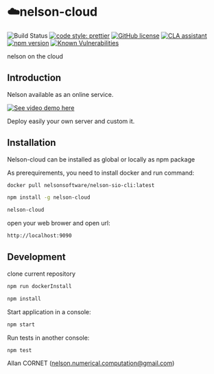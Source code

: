 # ☁️nelson-cloud
![Build Status](https://github.com/Nelson-numerical-software/nelson-cloud/workflows/Node.js%20CI/badge.svg)
[![code style: prettier](https://img.shields.io/badge/code_style-prettier-ff69b4.svg?style=flat-square)](https://github.com/prettier/prettier)
[![GitHub license](https://img.shields.io/badge/license-GPL2-blue.svg)](https://github.com/Nelson-numerical-software/nelson-cloud/blob/master/COPYING.md)
[![CLA assistant](https://cla-assistant.io/readme/badge/Nelson-numerical-software/nelson-cloud)](https://cla-assistant.io/Nelson-numerical-software/nelson-cloud)
[![npm version](https://badge.fury.io/js/nelson-cloud.svg)](https://badge.fury.io/js/nelson-cloud)
[![Known Vulnerabilities](https://snyk.io/test/github/Nelson-numerical-software/nelson-cloud/badge.svg?targetFile=package.json)](https://snyk.io/test/github/Nelson-numerical-software/nelson-cloud?targetFile=package.json)

nelson on the cloud

## Introduction

Nelson available as an online service.

[![See video demo here](http://img.youtube.com/vi/0FTcWsZx_04/0.jpg)](https://www.youtube.com/watch?v=0FTcWsZx_04)

Deploy easily your own server and custom it.

## Installation

Nelson-cloud can be installed as global or locally as npm package

As prerequirements, you need to install docker and run command:

```bash
docker pull nelsonsoftware/nelson-sio-cli:latest
```

```bash
npm install -g nelson-cloud
```

```bash
nelson-cloud
```

open your web brower and open url:

```bash
http://localhost:9090
```

## Development

clone current repository

```bash
npm run dockerInstall
```

```bash
npm install
```

Start application in a console:

```bash
npm start
```

Run tests in another console:

```bash
npm test
```

Allan CORNET (nelson.numerical.computation@gmail.com)
